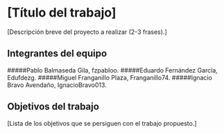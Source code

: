 # [Título del trabajo]

[Descripción breve del proyecto a realizar (2-3 frases).]

## Integrantes del equipo

#####Pablo Balmaseda Gila, fzpabloo.
#####Eduardo Fernández García, Edufdezg.
#####Miguel Franganillo Plaza, Franganillo74.
#####Ignacio Bravo Avendaño, IgnacioBravo013.

## Objetivos del trabajo

[Lista de los objetivos que se persiguen con el trabajo propuesto.]

